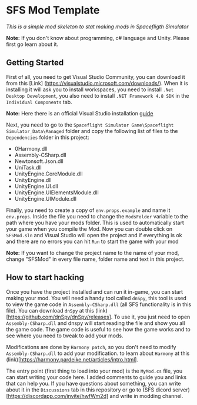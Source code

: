 # SFS Mod Template
_This is a simple mod skeleton to stat making mods in Spacefligth Simulator_

**Note:** If you don't know about programming, c# language and Unity. Please first go learn about it.

## Getting Started

First of all, you need to get Visual Studio Community, you can download it from this [Link] (https://visualstudio.microsoft.com/downloads/). When it is installing it will ask you to install workspaces, you need to install `.Net Desktop Development`, you also need to install `.NET Framework 4.8 SDK` in the `Individual Components` tab.

**Note:** Here there is an official Visual Studio installation [guide](https://learn.microsoft.com/en-us/visualstudio/install/install-visual-studio?view=vs-2022)

Next, you need to go to the `Spaceflight Simulator Game\Spaceflight Simulator_Data\Managed` folder and copy the following list of files to the `Dependencies` folder in this project:
- 0Harmony.dll
- Assembly-CSharp.dll
- Newtonsoft.Json.dll
- UniTask.dll
- UnityEngine.CoreModule.dll
- UnityEngine.dll
- UnityEngine.UI.dll
- UnityEngine.UIElementsModule.dll
- UnityEngine.UIModule.dll

Finally, you need to create a copy of `env.props.example` and name it `env.props`. Inside the file you need to change the `ModsFolder` variable to the path where you have your mods folder. This is used to automatically start your game when you compile the Mod. Now you can double click on `SFSMod.sln` and Visual Studio will open the project and if everything is ok and there are no errors you can hit `Run` to start the game with your mod

**Note:** If you want to change the project name to the name of your mod, change "SFSMod" in every file name, folder name and text in this project.

## How to start hacking 

Once you have the project installed and can run it in-game, you can start making your mod. You will need a handy tool called `dnSpy`, this tool is used to view the game code in `Assembly-CSharp.dll` (all SFS functionality is in this file). You can download `dnSpy` at this (link)[https://github.com/dnSpy/dnSpy/releases]. To use it, you just need to open `Assembly-CSharp.dll` and dnspy will start reading the file and show you all the game code. The game code is useful to see how the game works and to see where you need to tweak to add your mods.

Modifications are done by `Harmony patch`, so you don't need to modify `Assembly-CSharp.dll` to add your modification. to learn about `Harmony` at this (link)[https://harmony.pardeike.net/articles/intro.html].

The entry point (first thing to load into your mod) is the `MyMod.cs` file, you can start writing your code here. I added comments to guide you and links that can help you. If you have questions about something, you can write about it in the `Discussions` tab in this repository or go to (SFS dicord server)[https://discordapp.com/invite/hwfWm2d] and write in modding channel.